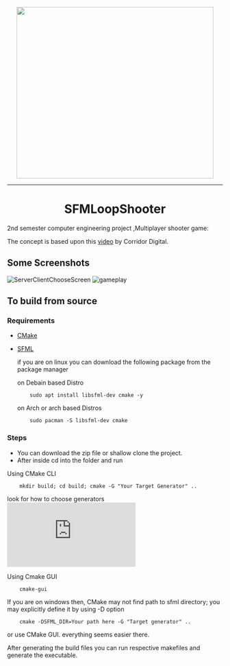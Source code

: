 <p align="center">
  <img width="460" height="400" src="https://i.imgur.com/m0jmdjz.png">
  <hr/>
</p>
<h1 style="text-align:center">SFMLoopShooter</h1></center>

2nd semester computer engineering project ,Multiplayer shooter game: 

The concept is based upon this [video](https://www.youtube.com/watch?v=CBawCe6du3w) by Corridor Digital.

## Some Screenshots
![ServerClientChooseScreen](https://i.imgur.com/LYSSkfa.png)
![gameplay](https://i.imgur.com/vj8dr9M.png)

## To build from source 

### Requirements
- [CMake](https://cmake.org/download/)
- [SFML](https://www.sfml-dev.org/download.php)
  
  if you are on linux you can download the following package from the package manager
          
    on Debain based Distro 
     
          sudo apt install libsfml-dev cmake -y
          
    on Arch or arch based Distros
          
          sudo pacman -S libsfml-dev cmake
          
  
 ### Steps 
  
 - You can download the zip file or shallow clone the project.
 - After inside cd into the folder and run
 

Using CMake CLI

        mkdir build; cd build; cmake -G "Your Target Generator" ..
 look for how to choose generators ![here](https://cmake.org/cmake/help/v3.0/manual/cmake-generators.7.html) 
 
 Using Cmake GUI
 
        cmake-gui
        
If you are on windows then, CMake may not find path to sfml directory; you may explicitly define it by using -D option 

        cmake -DSFML_DIR=Your path here -G "Target generator" ..
        
 or use CMake GUI. everything seems easier there. 
 
 After generating the build files you can run respective makefiles and generate the executable.
 



